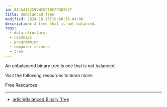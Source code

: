 ```yaml
---
id: 01JA4152X9VWC5P18CFFGN76JY
title: Unbalanced Tree
modified: 2024-10-13T19:00:15-04:00
description: A tree that is not balanced.
tags:
  - data-structures
  - roadmaps
  - programming
  - computer-science
  - tree
---
```

An unbalanced binary tree is one that is not balanced.

Visit the following resources to learn more:

Free Resources

---

- [articleBalanced Binary Tree](https://www.programiz.com/dsa/balanced-binary-tree)